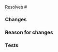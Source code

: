 <!-- Which issue(s) does this pull request fix or resolve? If there aren't any, please submit one first unless this is a hotfix or minor string update. -->

Resolves #

### Changes

<!-- Please describe the changes you've made. Add any screenshots or videos here if applicable. -->

### Reason for changes

<!-- Why should these changes be made? -->

### Tests

<!-- Please test your chnages in a Chromium based browser and add any known issues or other testing notes here. Bigger changes should also be tested on Firefox. -->
